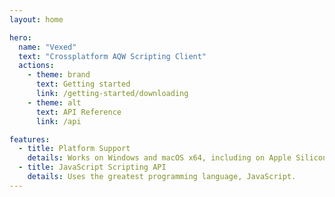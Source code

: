 ```yaml
---
layout: home

hero:
  name: "Vexed"
  text: "Crossplatform AQW Scripting Client"
  actions:
    - theme: brand
      text: Getting started
      link: /getting-started/downloading
    - theme: alt
      text: API Reference
      link: /api

features:
  - title: Platform Support
    details: Works on Windows and macOS x64, including on Apple Silicon (Rosetta).
  - title: JavaScript Scripting API
    details: Uses the greatest programming language, JavaScript.
---
```

